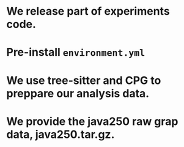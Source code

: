 # We release part of experiments code.
# Pre-install `environment.yml`
# We use tree-sitter and CPG to preppare our analysis data.
# We provide the java250 raw grap data, java250.tar.gz. 
